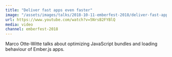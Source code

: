 ```yaml
---
title: "Deliver fast apps even faster"
image: "/assets/images/talks/2018-10-11-emberfest-2018/deliver-fast-apps-even-faster.png"
url: https://www.youtube.com/watch?v=5NrsB2FYBlQ
media: video
channel: emberfest-2018
---
```


Marco Otte-Witte talks about optimizing JavaScript bundles and loading behaviour of Ember.js apps.
